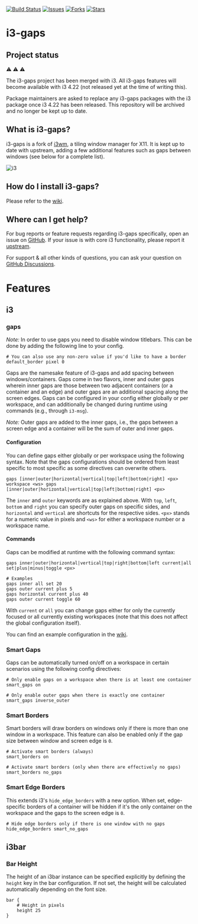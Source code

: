 [![Build Status](https://github.com/Airblader/i3/actions/workflows/main.yml/badge.svg)](https://github.com/Airblader/i3/actions/workflows/main.yml)
[![Issues](https://img.shields.io/github/issues/Airblader/i3.svg)](https://github.com/Airblader/i3/issues)
[![Forks](https://img.shields.io/github/forks/Airblader/i3.svg)](https://github.com/Airblader/i3/network)
[![Stars](https://img.shields.io/github/stars/Airblader/i3.svg)](https://github.com/Airblader/i3/stargazers)

# i3-gaps

## Project status

:warning: :warning: :warning:

The i3-gaps project has been merged with i3. All i3-gaps features will become available with i3 4.22 (not released yet at the time of writing this).

Package maintainers are asked to replace any i3-gaps packages with the i3 package once i3 4.22 has been released. This repository will be archived and no longer be kept up to date.

## What is i3-gaps?

i3-gaps is a fork of [i3wm](https://www.i3wm.org), a tiling window manager for X11. It is kept up to date with upstream, adding a few additional features such as gaps between windows (see below for a complete list).

![i3](https://i.imgur.com/KC7GL4D.png)

## How do I install i3-gaps?

Please refer to the [wiki](https://github.com/Airblader/i3/wiki/installation).

## Where can I get help?

For bug reports or feature requests regarding i3-gaps specifically, open an issue on [GitHub](https://www.github.com/Airblader/i3). If your issue is with core i3 functionality, please report it [upstream](https://www.github.com/i3/i3).

For support & all other kinds of questions, you can ask your question on [GitHub Discussions](https://github.com/i3/i3/discussions).

# Features

## i3

### gaps

*Note:* In order to use gaps you need to disable window titlebars. This can be done by adding the following line to your config.

```
# You can also use any non-zero value if you'd like to have a border
default_border pixel 0
```

Gaps are the namesake feature of i3-gaps and add spacing between windows/containers. Gaps come in two flavors, inner and outer gaps wherein inner gaps are those between two adjacent containers (or a container and an edge) and outer gaps are an additional spacing along the screen edges. Gaps can be configured in your config either globally or per workspace, and can additionally be changed during runtime using commands (e.g., through `i3-msg`).

*Note:* Outer gaps are added to the inner gaps, i.e., the gaps between a screen edge and a container will be the sum of outer and inner gaps.

#### Configuration

You can define gaps either globally or per workspace using the following syntax. Note that the gaps configurations should be ordered from least specific to most specific as some directives can overwrite others.

```
gaps [inner|outer|horizontal|vertical|top|left|bottom|right] <px>
workspace <ws> gaps [inner|outer|horizontal|vertical|top|left|bottom|right] <px>
```

The `inner` and `outer` keywords are as explained above. With `top`, `left`, `bottom` and `right` you can specify outer gaps on specific sides, and `horizontal` and `vertical` are shortcuts for the respective sides. `<px>` stands for a numeric value in pixels and `<ws>` for either a workspace number or a workspace name.

#### Commands

Gaps can be modified at runtime with the following command syntax:

```
gaps inner|outer|horizontal|vertical|top|right|bottom|left current|all set|plus|minus|toggle <px>

# Examples
gaps inner all set 20
gaps outer current plus 5
gaps horizontal current plus 40
gaps outer current toggle 60
```

With `current` or `all` you can change gaps either for only the currently focused or all currently existing workspaces (note that this does not affect the global configuration itself).

You can find an example configuration in the [wiki](https://github.com/Airblader/i3/wiki/Example-Configuration).

### Smart Gaps

Gaps can be automatically turned on/off on a workspace in certain scenarios using the following config directives:

```
# Only enable gaps on a workspace when there is at least one container
smart_gaps on

# Only enable outer gaps when there is exactly one container
smart_gaps inverse_outer
```

### Smart Borders

Smart borders will draw borders on windows only if there is more than one window in a workspace. This feature can also be enabled only if the gap size between window and screen edge is `0`.

```
# Activate smart borders (always)
smart_borders on

# Activate smart borders (only when there are effectively no gaps)
smart_borders no_gaps
```

### Smart Edge Borders

This extends i3's `hide_edge_borders` with a new option. When set, edge-specific borders of a container will be hidden if it's the only container on the workspace and the gaps to the screen edge is `0`.

```
# Hide edge borders only if there is one window with no gaps
hide_edge_borders smart_no_gaps
```

## i3bar

### Bar Height

The height of an i3bar instance can be specified explicitly by defining the `height` key in the bar configuration. If not set, the height will be calculated automatically depending on the font size.

```
bar {
    # Height in pixels
    height 25
}
```
